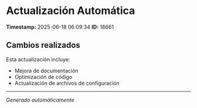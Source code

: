 # Actualización Automática

**Timestamp:** 2025-06-18 06:09:34
**ID:** 18661

## Cambios realizados

Esta actualización incluye:
- Mejora de documentación
- Optimización de código
- Actualización de archivos de configuración

---
*Generado automáticamente*

